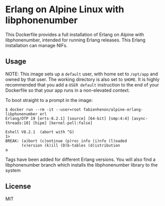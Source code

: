 # Erlang on Alpine Linux with libphonenumber

This Dockerfile provides a full installation of Erlang on Alpine with libphonenumber, intended for running Erlang releases. This Erlang installation can manage NIFs.

## Usage

NOTE: This image sets up a `default` user, with home set to `/opt/app` and owned by that user. The working directory
is also set to `$HOME`. It is highly recommended that you add a `USER default` instruction to the end of your
Dockerfile so that your app runs in a non-elevated context.

To boot straight to a prompt in the image:

```
$ docker run --rm -it --user=root fabienhenon/alpine-erlang-libphonenumber erl
Erlang/OTP 19 [erts-8.2.1] [source] [64-bit] [smp:4:4] [async-threads:10] [hipe] [kernel-poll:false]

Eshell V8.2.1  (abort with ^G)
1>
BREAK: (a)bort (c)ontinue (p)roc info (i)nfo (l)oaded
       (v)ersion (k)ill (D)b-tables (d)istribution
a
```

Tags have been added for different Erlang versions.
You will also find a libphonenumber branch which installs the libphonenumber library to the system

## License

MIT
